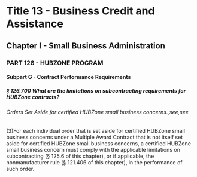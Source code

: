 
# Title 13 - Business Credit and Assistance
## Chapter I - Small Business Administration
### PART 126 - HUBZONE PROGRAM
#### Subpart G - Contract Performance Requirements
##### § 126.700 What are the limitations on subcontracting requirements for HUBZone contracts?
###### Orders Set Aside for certified HUBZone small business concerns.,see,see

(3)For each individual order that is set aside for certified HUBZone small business concerns under a Multiple Award Contract that is not itself set aside for certified HUBZone small business concerns, a certified HUBZone small business concern must comply with the applicable limitations on subcontracting (§ 125.6 of this chapter), or if applicable, the nonmanufacturer rule (§ 121.406 of this chapter), in the performance of such order.
